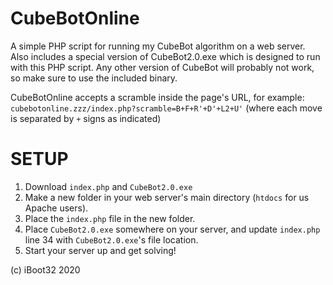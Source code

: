 # CubeBotOnline

A simple PHP script for running my CubeBot algorithm on a web server.
Also includes a special version of CubeBot2.0.exe which is designed to run with this PHP script. Any other version of CubeBot will probably not work, so make sure to use the included binary.

CubeBotOnline accepts a scramble inside the page's URL, for example: `cubebotonline.zzz/index.php?scramble=B+F+R'+D'+L2+U'` (where each move is separated by `+` signs as indicated)


# SETUP
1. Download `index.php` and `CubeBot2.0.exe`
2. Make a new folder in your web server's main directory (`htdocs` for us Apache users).
3. Place the `index.php` file in the new folder.
4. Place `CubeBot2.0.exe` somewhere on your server, and update `index.php` line 34 with `CubeBot2.0.exe`'s file location.
5. Start your server up and get solving!

(c) iBoot32 2020
